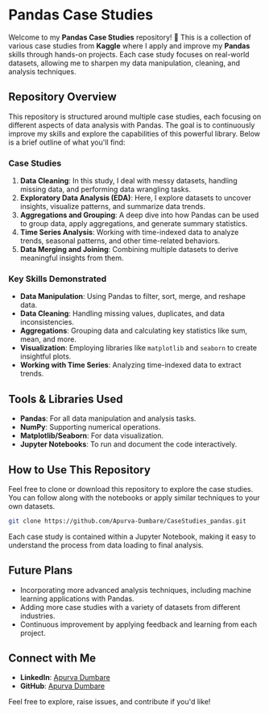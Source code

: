 
# Pandas Case Studies

Welcome to my **Pandas Case Studies** repository! 🚀 This is a collection of various case studies from **Kaggle** where I apply and improve my **Pandas** skills through hands-on projects. Each case study focuses on real-world datasets, allowing me to sharpen my data manipulation, cleaning, and analysis techniques.

## Repository Overview

This repository is structured around multiple case studies, each focusing on different aspects of data analysis with Pandas. The goal is to continuously improve my skills and explore the capabilities of this powerful library. Below is a brief outline of what you'll find:

### Case Studies

1. **Data Cleaning**: In this study, I deal with messy datasets, handling missing data, and performing data wrangling tasks.
2. **Exploratory Data Analysis (EDA)**: Here, I explore datasets to uncover insights, visualize patterns, and summarize data trends.
3. **Aggregations and Grouping**: A deep dive into how Pandas can be used to group data, apply aggregations, and generate summary statistics.
4. **Time Series Analysis**: Working with time-indexed data to analyze trends, seasonal patterns, and other time-related behaviors.
5. **Data Merging and Joining**: Combining multiple datasets to derive meaningful insights from them.

### Key Skills Demonstrated

- **Data Manipulation**: Using Pandas to filter, sort, merge, and reshape data.
- **Data Cleaning**: Handling missing values, duplicates, and data inconsistencies.
- **Aggregations**: Grouping data and calculating key statistics like sum, mean, and more.
- **Visualization**: Employing libraries like `matplotlib` and `seaborn` to create insightful plots.
- **Working with Time Series**: Analyzing time-indexed data to extract trends.

## Tools & Libraries Used

- **Pandas**: For all data manipulation and analysis tasks.
- **NumPy**: Supporting numerical operations.
- **Matplotlib/Seaborn**: For data visualization.
- **Jupyter Notebooks**: To run and document the code interactively.

## How to Use This Repository

Feel free to clone or download this repository to explore the case studies. You can follow along with the notebooks or apply similar techniques to your own datasets.

```bash
git clone https://github.com/Apurva-Dumbare/CaseStudies_pandas.git
```

Each case study is contained within a Jupyter Notebook, making it easy to understand the process from data loading to final analysis.

## Future Plans

- Incorporating more advanced analysis techniques, including machine learning applications with Pandas.
- Adding more case studies with a variety of datasets from different industries.
- Continuous improvement by applying feedback and learning from each project.

## Connect with Me

- **LinkedIn**: [Apurva Dumbare](https://www.linkedin.com/in/apurvadumbare)
- **GitHub**: [Apurva Dumbare](https://github.com/Apurva-Dumbare)

Feel free to explore, raise issues, and contribute if you'd like!
